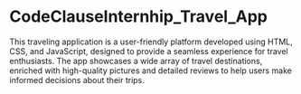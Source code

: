 # CodeClauseInternhip_Travel_App

This traveling application is a user-friendly platform developed using HTML, CSS, and JavaScript, designed to provide a seamless experience for travel enthusiasts. The app showcases a wide array of travel destinations, enriched with high-quality pictures and detailed reviews to help users make informed decisions about their trips.